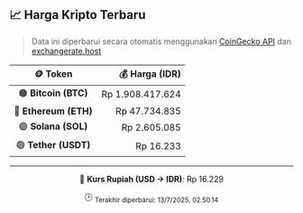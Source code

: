

<!-- HARGA_KRIPTO -->
## 📈 Harga Kripto Terbaru

> Data ini diperbarui secara otomatis menggunakan [CoinGecko API](https://www.coingecko.com/) dan [exchangerate.host](https://exchangerate.host/)

<div align="center">

| 🪙 Token | 💰 Harga (IDR) |
|:------:|---------------:|
| 🟠 **Bitcoin (BTC)**   | Rp 1.908.417.624 |
| 🔵 **Ethereum (ETH)**  | Rp 47.734.835 |
| 🟣 **Solana (SOL)**    | Rp 2.605.085 |
| 🟢 **Tether (USDT)**   | Rp 16.233 |

---

💱 **Kurs Rupiah (USD → IDR)**: Rp 16.229

🕒 <sub>Terakhir diperbarui: 13/7/2025, 02.50.14</sub>

</div>
<!-- /HARGA_KRIPTO -->